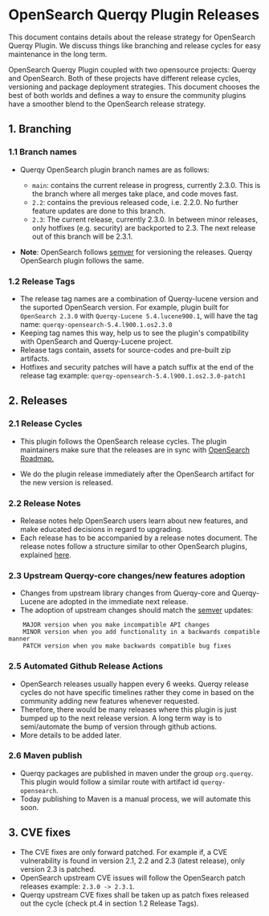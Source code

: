 # OpenSearch Querqy Plugin Releases

This document contains details about the release strategy for OpenSearch Querqy Plugin. 
We discuss things like branching and release cycles for easy maintenance in the long term.

OpenSearch Querqy Plugin coupled with two opensource projects: Querqy and OpenSearch. 
Both of these projects have different release cycles, versioning and package deployment strategies. 
This document chooses the best of both worlds and defines a way to ensure the community plugins have a smoother blend to the OpenSearch release strategy.

## 1. Branching

### 1.1 Branch names
* Querqy OpenSearch plugin branch names are as follows: 

  * `main`: contains the current release in progress, currently 2.3.0. This is the branch where all merges take place, and code moves fast.
  * `2.2`: contains the previous released code, i.e. 2.2.0. No further feature updates are done to this branch. 
  * `2.3`: The current release, currently 2.3.0. In between minor releases, only hotfixes (e.g. security) are backported to 2.3. 
    The next release out of this branch will be 2.3.1.
    
* __Note__: OpenSearch follows [semver](https://semver.org/) for versioning the releases. Querqy OpenSearch plugin follows the same.


### 1.2 Release Tags

* The release tag names are a combination of Querqy-lucene version and the suported OpenSearch version. 
  For example, plugin built for `OpenSearch 2.3.0` with `Querqy-Lucene 5.4.lucene900.1`, will have the tag name: `querqy-opensearch-5.4.l900.1.os2.3.0`
* Keeping tag names this way, help us to see the plugin's compatibility with OpenSearch and Querqy-Lucene project.
* Release tags contain, assets for source-codes and pre-built zip artifacts. 
* Hotfixes and security patches will have a patch suffix at the end of the release tag example: `querqy-opensearch-5.4.l900.1.os2.3.0-patch1`

## 2. Releases

### 2.1 Release Cycles

* This plugin follows the OpenSearch release cycles. 
  The plugin maintainers make sure that the releases are in sync with [OpenSearch Roadmap.](https://github.com/orgs/opensearch-project/projects/1)
  
* We do the plugin release immediately after the OpenSearch artifact for the new version is released. 

### 2.2 Release Notes

* Release notes help OpenSearch users learn about new features, and make educated decisions in regard to upgrading.
* Each release has to be accompanied by a release notes document. 
  The release notes follow a structure similar to other OpenSearch plugins, explained [here](https://github.com/opensearch-project/opensearch-plugins/blob/main/RELEASE_NOTES.md).  

### 2.3 Upstream Querqy-core changes/new features adoption

* Changes from upstream library changes from Querqy-core and Querqy-Lucene are adopted in the immediate next release. 
* The adoption of upstream changes should match the [semver](https://semver.org/) updates: 
```
    MAJOR version when you make incompatible API changes
    MINOR version when you add functionality in a backwards compatible manner
    PATCH version when you make backwards compatible bug fixes
```

### 2.5 Automated Github Release Actions

* OpenSearch releases usually happen every 6 weeks. 
  Querqy release cycles do not have specific timelines rather they come in based on the community adding new features whenever requested.
* Therefore, there would be many releases where this plugin is just bumped up to the next release version. 
  A long term way is to semi/automate the bump of version through github actions.
* More details to be added later.

### 2.6 Maven publish

* Querqy packages are published in maven under the group `org.querqy`. 
  This plugin would follow a similar route with artifact id `querqy-opensearch`.
* Today publishing to Maven is a manual process, we will automate this soon.

## 3. CVE fixes

* The CVE fixes are only forward patched. For example if, a CVE vulnerability is found in version 2.1, 2.2 and 2.3 (latest release), only version 2.3 is patched. 
* OpenSearch upstream CVE issues will follow the OpenSearch patch releases example: `2.3.0 -> 2.3.1`.
* Querqy upstream CVE fixes shall be taken up as patch fixes released out the cycle (check pt.4 in section 1.2 Release Tags). 




